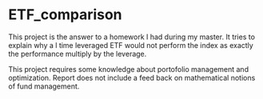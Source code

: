 # ETF_comparison
This project is the answer to a homework I had during my master. It tries to explain why a  l time leveraged  ETF would not perform the index as exactly 
the performance multiply by the leverage.

This project requires some knowledge about portofolio management and optimization. Report does not include a feed back on mathematical notions of fund management. 
